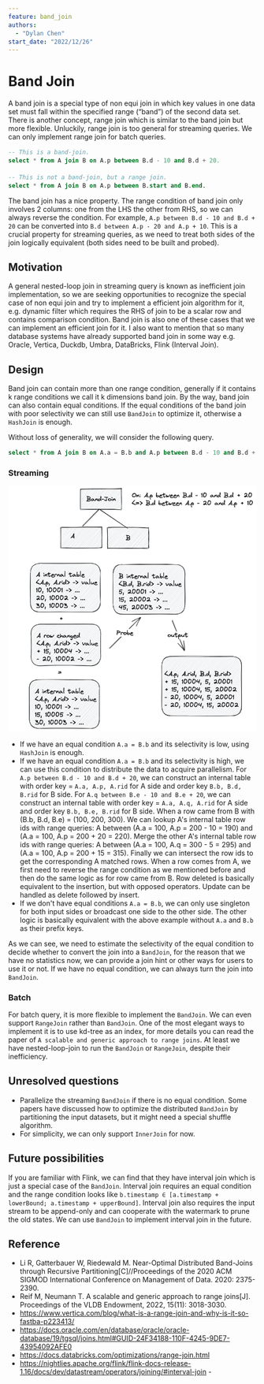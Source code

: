 ```yaml
---
feature: band_join
authors:
  - "Dylan Chen"
start_date: "2022/12/26"
---
```


# Band Join

A band join is a special type of non equi join in which key values in one data set must fall within the specified range (“band”) of the second data set. There is another concept, range join which is similar to the band join but more flexible. Unluckily, range join is too general for streaming queries. We can only implement range join for batch queries.

```sql
-- This is a band-join.
select * from A join B on A.p between B.d - 10 and B.d + 20.

-- This is not a band-join, but a range join.
select * from A join B on A.p between B.start and B.end.
```

The band join has a nice property. The range condition of band join only involves 2 columns: one from the LHS the other from RHS, so we can always reverse the condition. For example, `A.p between B.d - 10 and B.d + 20` can be converted into `B.d between A.p - 20 and A.p + 10`. This is a crucial property for streaming queries, as we need to treat both sides of the join logically equivalent (both sides need to be built and probed).


## Motivation

A general nested-loop join in streaming query is known as inefficient join implementation, so we are seeking opportunities to recognize the special case of non equi join and try to implement a efficient join algorithm for it, e.g. dynamic filter which requires the RHS of join to be a scalar row and contains comparison condition. Band join is also one of these cases that we can implement an efficient join for it. I also want to mention that so many database systems have already supported band join in some way e.g. Oracle, Vertica, Duckdb, Umbra, DataBricks, Flink (Interval Join). 

## Design

Band join can contain more than one range condition, generally if it contains k range conditions we call it k dimensions band join. By the way, band join can also contain equal conditions. If the equal conditions of the band join with poor selectivity we can still use `BandJoin` to optimize it, otherwise a `HashJoin` is enough. 

Without loss of generality, we will consider the following query.

```sql
select * from A join B on A.a = B.b and A.p between B.d - 10 and B.d + 20 and A.q between B.e - 5 and B.e + 15.
```

### Streaming

![](./images/0000-band-join/band-join.png)

- If we have an equal condition `A.a = B.b` and its selectivity is low, using `HashJoin` is enough.
- If we have an equal condition `A.a = B.b` and its selectivity is high, we can use this condition to distribute the data to acquire parallelism. For `A.p between B.d - 10 and B.d + 20`, we can construct an internal table with order key = `A.a, A.p, A.rid` for A side and order key `B.b, B.d, B.rid` for B side. For `A.q between B.e - 10 and B.e + 20`, we can construct an internal table with order key = `A.a, A.q, A.rid` for A side and order key `B.b, B.e, B.rid` for B side. When a row came from B with (B.b, B.d, B.e) = (100, 200, 300). We can lookup A's internal table row ids with range queries: A between (A.a = 100, A.p = 200 - 10 = 190) and (A.a = 100, A.p = 200 + 20 = 220). Merge the other A's internal table row ids with range queries: A between (A.a = 100, A.q = 300 - 5 = 295) and (A.a = 100, A.p = 200 + 15 = 315). Finally we can intersect the row ids to get the corresponding A matched rows. When a row comes from A, we first need to reverse the range condition as we mentioned before and then do the same logic as for row came from B. Row deleted is basically equivalent to the insertion, but with opposed operators. Update can be handled as delete followed by insert.
- If we don't have equal conditions `A.a = B.b`, we can only use singleton for both input sides or broadcast one side to the other side. The other logic is basically equivalent with the above example without `A.a` and `B.b` as their prefix keys.

As we can see, we need to estimate the selectivity of the equal condition to decide whether to convert the join into a `BandJoin`, for the reason that we have no statistics now, we can provide a join hint or other ways for users to use it or not. If we have no equal condition, we can always turn the join into `BandJoin`.

### Batch

For batch query, it is more flexible to implement the `BandJoin`. We can even support `RangeJoin` rather than `BandJoin`. One of the most elegant ways to implement it is to use kd-tree as an index, for more details you can read the paper of `A scalable and generic approach to range joins`. At least we have nested-loop-join to run the `BandJoin` or `RangeJoin`, despite their inefficiency.


## Unresolved questions

* Parallelize the streaming `BandJoin` if there is no equal condition. Some papers have discussed how to optimize the distributed `BandJoin` by partitioning the input datasets, but it might need a special shuffle algorithm.
* For simplicity, we can only support `InnerJoin` for now.

## Future possibilities

If you are familiar with Flink, we can find that they have interval join which is just a special case of the `BandJoin`. Interval join requires an equal condition and the range condition looks like `b.timestamp ∈ [a.timestamp + lowerBound; a.timestamp + upperBound]`. Interval join also requires the input stream to be append-only and can cooperate with the watermark to prune the old states. We can use `BandJoin` to implement interval join in the future.

## Reference

- Li R, Gatterbauer W, Riedewald M. Near-Optimal Distributed Band-Joins through Recursive Partitioning[C]//Proceedings of the 2020 ACM SIGMOD International Conference on Management of Data. 2020: 2375-2390.
- Reif M, Neumann T. A scalable and generic approach to range joins[J]. Proceedings of the VLDB Endowment, 2022, 15(11): 3018-3030.
- https://www.vertica.com/blog/what-is-a-range-join-and-why-is-it-so-fastba-p223413/
- https://docs.oracle.com/en/database/oracle/oracle-database/19/tgsql/joins.html#GUID-24F34188-110F-4245-9DE7-43954092AFE0
- https://docs.databricks.com/optimizations/range-join.html
- https://nightlies.apache.org/flink/flink-docs-release-1.16/docs/dev/datastream/operators/joining/#interval-join
- 